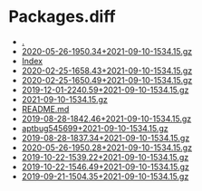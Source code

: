 Packages.diff
========================

- [.](.)
- [2020-05-26-1950.34+2021-09-10-1534.15.gz](2020-05-26-1950.34+2021-09-10-1534.15.gz)
- [Index](Index)
- [2020-02-25-1658.43+2021-09-10-1534.15.gz](2020-02-25-1658.43+2021-09-10-1534.15.gz)
- [2020-02-25-1650.49+2021-09-10-1534.15.gz](2020-02-25-1650.49+2021-09-10-1534.15.gz)
- [2019-12-01-2240.59+2021-09-10-1534.15.gz](2019-12-01-2240.59+2021-09-10-1534.15.gz)
- [2021-09-10-1534.15.gz](2021-09-10-1534.15.gz)
- [README.md](README.md)
- [2019-08-28-1842.46+2021-09-10-1534.15.gz](2019-08-28-1842.46+2021-09-10-1534.15.gz)
- [aptbug545699+2021-09-10-1534.15.gz](aptbug545699+2021-09-10-1534.15.gz)
- [2019-08-28-1837.34+2021-09-10-1534.15.gz](2019-08-28-1837.34+2021-09-10-1534.15.gz)
- [2020-05-26-1950.28+2021-09-10-1534.15.gz](2020-05-26-1950.28+2021-09-10-1534.15.gz)
- [2019-10-22-1539.22+2021-09-10-1534.15.gz](2019-10-22-1539.22+2021-09-10-1534.15.gz)
- [2019-10-22-1546.49+2021-09-10-1534.15.gz](2019-10-22-1546.49+2021-09-10-1534.15.gz)
- [2019-09-21-1504.35+2021-09-10-1534.15.gz](2019-09-21-1504.35+2021-09-10-1534.15.gz)
